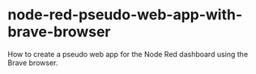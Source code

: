 # node-red-pseudo-web-app-with-brave-browser
 How to create a pseudo web app for the Node Red dashboard using the Brave browser.

